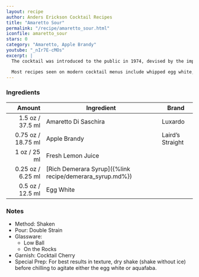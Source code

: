 ```yaml
---
layout: recipe
author: Anders Erickson Cocktail Recipes
title: "Amaretto Sour"
permalink: "/recipe/amaretto_sour.html"
iconfile: amaretto_sour
stars: 0
category: "Amaretto, Apple Brandy"
youtube: "_nIr7E-cMOs"
excerpt: |
  The cocktail was introduced to the public in 1974, devised by the importer of Amaretto di Saronno as a simple mix of two parts amaretto liqueur to one part lemon juice. It became a popular cocktail in the 1980s; most bartenders at the time substituted commercial sour mix for the lemon juice. The drink was popular as a one-dimensional easy-drinking cocktail, flavored mostly by the base spirit used.<br/ ><br />

  Most recipes seen on modern cocktail menus include whipped egg white, bourbon, and lemon juice, to improve on its flavor. Imbibe attributes this change to bartender Jeffrey Morgenthaler, who published a new version of the drink in 2012 using cask-strength bourbon, rich simple syrup, and egg white.
---
```


### Ingredients

|  Amount | Ingredient                                               | Brand            |
| ------: | -------------------------------------------------------- | ---------------- |
|  1.5 oz / 37.5 ml | Amaretto Di Saschira                                     | Luxardo          |
| 0.75 oz / 18.75 ml | Apple Brandy                                             | Laird’s Straight |
|    1 oz / 25 ml | Fresh Lemon Juice                                        |                  |
| 0.25 oz / 6.25 ml | [Rich Demerara Syrup]({%link recipe/demerara_syrup.md%}) |                  |
|  0.5 oz / 12.5 ml | Egg White                                                |                  |

### Notes

- Method: Shaken
- Pour: Double Strain
- Glassware:
  - Low Ball
  - On the Rocks
- Garnish: Cocktail Cherry
- Special Prep: For best results in texture, dry shake (shake without ice) before chilling to agitate either the egg white or aquafaba.
